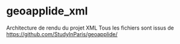 # geoapplide_xml

Architecture de rendu du projet XML 
Tous les fichiers sont issus de https://github.com/StudyInParis/geoapplide/
